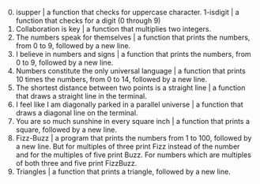 0. isupper | a function that checks for uppercase character.
1-isdigit | a function that checks for a digit (0 through 9)
2. Collaboration is key | a function that multiplies two integers.
3. The numbers speak for themselves |  a function that prints the numbers, from 0 to 9, followed by a new line.
 4. I believe in numbers and signs | a function that prints the numbers, from 0 to 9, followed by a new line.
5. Numbers constitute the only universal language | a function that prints 10 times the numbers, from 0 to 14, followed by a new line.
6. The shortest distance between two points is a straight line | a function that draws a straight line in the terminal.
 7. I feel like I am diagonally parked in a parallel universe | a function that draws a diagonal line on the terminal.
 8. You are so much sunshine in every square inch | a function that prints a square, followed by a new line.
 9. Fizz-Buzz | a program that prints the numbers from 1 to 100, followed by a new line. But for multiples of three print Fizz instead of the number and for the multiples of five print Buzz. For numbers which are multiples of both three and five print FizzBuzz.
10. Triangles | a function that prints a triangle, followed by a new line.
